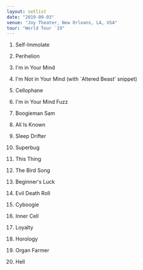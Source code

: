 ```yaml
---
layout: setlist
date: "2019-09-03"
venue: "Joy Theater, New Orleans, LA, USA"
tour: "World Tour `19"
---
```



 1. Self-Immolate

 2. Perihelion

 3. I'm in Your Mind

 4. I'm Not in Your Mind
    (with `Altered Beast' snippet)

 5. Cellophane

 6. I'm in Your Mind Fuzz

 7. Boogieman Sam

 8. All Is Known

 9. Sleep Drifter

10. Superbug

11. This Thing

12. The Bird Song

13. Beginner's Luck

14. Evil Death Roll

15. Cyboogie

16. Inner Cell

17. Loyalty

18. Horology

19. Organ Farmer

20. Hell


